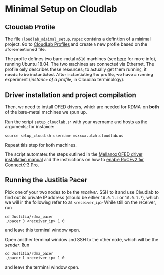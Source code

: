# Minimal Setup on Cloudlab
## Cloudlab Profile
The file `cloudlab_minimal_setup.rspec` contains a definition of a minimal project.
Go to [CloudLab Profiles](https://www.cloudlab.us/manage_profile.php) and create a new profile based on the aforementioned file.

The profile defines two bare-metal `m510` machines (see [here](https://docs.cloudlab.us/hardware.html) for more info), running Ubuntu 18.04. The two machines are connected via Ethernet.
The profile only describes these resources; to actually get them running, it needs to be instantiated.
After instantiating the profile, we have a running experiment (*instance of a profile*, in Cloudlab terminology).

## Driver installation and project compilation
Then, we need to install OFED drivers, which are needed for RDMA, on **both** of the bare-metal machines we spun up.

Run the script `setup_cloudlab.sh` with your username and hosts as the arguments; for instance:
```
source setup_cloud.sh username msxxxx.utah.cloudlab.us
```
Repeat this step for both machines.

The script automates the steps outlined in the [Mellanox OFED driver installation manual](https://docs.nvidia.com/networking/display/MLNXENv496060LTS/Downloading+Mellanox+OFED)
and the instructions on how to [enable RoCEv2 for ConnectX-3 Pro](https://support.mellanox.com/s/article/howto-configure-roce-v2-for-connectx-3-pro-using-mellanox-switchx-switches).

## Running the Justitia Pacer
Pick one of your two nodes to be the *receiver*. SSH to it and use Cloudlab to find out its private IP address (should be either `10.0.1.1` or `10.0.1.2`),
which we will in the following refer to as `<receiver_ip`>
While still on the receiver, run 
```
cd Justitia/rdma_pacer
./pacer 0 <receiver_ip> 1 0
```
and leave this terminal window open.

Open another terminal window and SSH to the other node, which will be the *sender*.
Run 
```
cd Justitia/rdma_pacer
./pacer 1 <receiver_ip> 1 0
```
and leave the terminal window open.